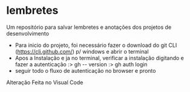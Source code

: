 # lembretes
Um repositório para salvar lembretes e anotações dos projetos de desenvolvimento

 - Para inicio do projeto, foi necessário fazer o download do git CLI (https://cli.github.com/) p/ windows e abrir o terminal
 - Apos a Instalação e ja no terminal, verificar a instalação digitando e fazer a autenticação
   :> gh -- version
   :> gh auth login
- seguir todo o fluxo de autenticação no browser e pronto


Alteração Feita no Visual Code
